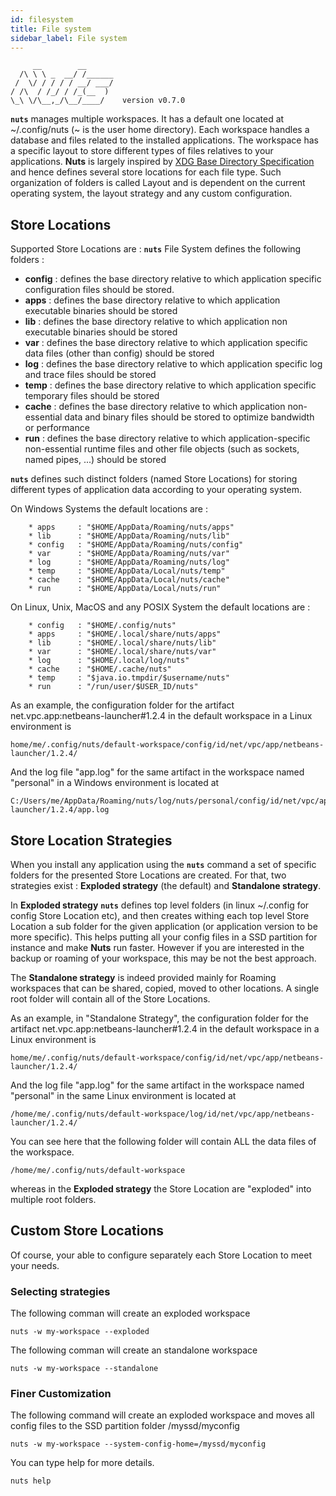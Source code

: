 ```yaml
---
id: filesystem
title: File system
sidebar_label: File system
---
```


```
     __        __    
  /\ \ \ _  __/ /______
 /  \/ / / / / __/ ___/
/ /\  / /_/ / /_(__  )
\_\ \/\__,_/\__/____/    version v0.7.0
```

**```nuts```** manages multiple workspaces. It has a default one located at ~/.config/nuts (~ is the user home directory). Each workspace handles a database and files related to the installed applications. The workspace has a specific layout to store different types of files relatives to your applications. **Nuts** is largely inspired by [XDG Base Directory Specification](https://specifications.freedesktop.org/basedir-spec/basedir-spec-latest.html) and hence defines several  store locations for each file type. Such organization of folders is called Layout and is dependent on the current operating system, the layout strategy and any custom configuration.

## Store Locations
Supported Store Locations are : 
**```nuts```** File System defines the following folders :
* **config** : defines the base directory relative to which application specific configuration files should be stored.
* **apps** : defines the base directory relative to which application executable binaries should be stored 
* **lib** : defines the base directory relative to which application non executable binaries should be stored 
* **var** : defines the base directory relative to which application specific data files (other than config) should be stored
* **log** : defines the base directory relative to which application specific log and trace files should be stored
* **temp** : defines the base directory relative to which application specific temporary files should be stored
* **cache** : defines the base directory relative to which application non-essential data and binary files should be stored to optimize bandwidth or performance
* **run** : defines the base directory relative to which application-specific non-essential runtime files and other file objects (such as sockets, named pipes, ...) should be stored

**```nuts```** defines such distinct folders (named Store Locations) for storing different types of application data according to your operating system.

On Windows Systems the default locations are :

        * apps     : "$HOME/AppData/Roaming/nuts/apps"
        * lib      : "$HOME/AppData/Roaming/nuts/lib"
        * config   : "$HOME/AppData/Roaming/nuts/config"
        * var      : "$HOME/AppData/Roaming/nuts/var"
        * log      : "$HOME/AppData/Roaming/nuts/log"
        * temp     : "$HOME/AppData/Local/nuts/temp"
        * cache    : "$HOME/AppData/Local/nuts/cache"
        * run      : "$HOME/AppData/Local/nuts/run"

On Linux, Unix, MacOS and any POSIX System the default locations are :

        * config   : "$HOME/.config/nuts"
        * apps     : "$HOME/.local/share/nuts/apps"
        * lib      : "$HOME/.local/share/nuts/lib"
        * var      : "$HOME/.local/share/nuts/var"
        * log      : "$HOME/.local/log/nuts"
        * cache    : "$HOME/.cache/nuts"
        * temp     : "$java.io.tmpdir/$username/nuts"
        * run      : "/run/user/$USER_ID/nuts"

As an example, the configuration folder for the artifact net.vpc.app:netbeans-launcher#1.2.4 in the default workspace in a Linux environment is
```
home/me/.config/nuts/default-workspace/config/id/net/vpc/app/netbeans-launcher/1.2.4/
```
And the log file "app.log" for the same artifact in the workspace named "personal" in a Windows environment is located at
```
C:/Users/me/AppData/Roaming/nuts/log/nuts/personal/config/id/net/vpc/app/netbeans-launcher/1.2.4/app.log
```

## Store Location Strategies
When you install any application using the **```nuts```** command a set of specific folders for the presented Store Locations are created. For that, 
two strategies exist : **Exploded strategy** (the default) and **Standalone strategy**.  

In **Exploded strategy**  **```nuts```** defines top level folders (in linux ~/.config for config Store Location etc), and then creates withing each top level Store Location a sub folder for the given application (or application version to be more specific). This helps putting all your config files in a SSD partition for instance and make **Nuts** run faster. However if you are interested in the backup or roaming of your workspace, this may be not the best approach.

The **Standalone strategy**   is indeed provided mainly for Roaming workspaces that can be shared, copied, moved to other locations. A single root folder will contain all of the Store Locations.

As an example, in "Standalone Strategy", the configuration folder for the artifact net.vpc.app:netbeans-launcher#1.2.4 in the default workspace in a Linux environment is
```
home/me/.config/nuts/default-workspace/config/id/net/vpc/app/netbeans-launcher/1.2.4/
```
And the log file "app.log" for the same artifact in the workspace named "personal" in the same Linux environment is located at
```
/home/me/.config/nuts/default-workspace/log/id/net/vpc/app/netbeans-launcher/1.2.4/
```
You can see here that the following folder will contain ALL the data files of the workspace.
```
/home/me/.config/nuts/default-workspace
```
whereas in the **Exploded strategy** the Store Location are "exploded" into multiple root folders.

## Custom Store Locations
Of course, your able to configure separately each Store Location to meet your needs.

### Selecting strategies
The following comman will create an exploded workspace
```
nuts -w my-workspace --exploded
```

The following comman will create an standalone workspace
```
nuts -w my-workspace --standalone
```
### Finer Customization
The following command will create an exploded workspace and moves all config files to the SSD partition folder /myssd/myconfig
```
nuts -w my-workspace --system-config-home=/myssd/myconfig
```
You can type help for more details.
```
nuts help
```
